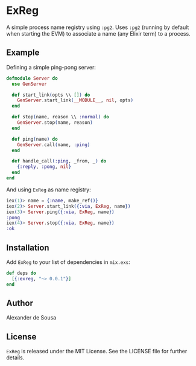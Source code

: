 # ExReg

A simple process name registry using `:pg2`. Uses `:pg2` (running by default
when starting the EVM) to associate a name (any Elixir term) to a process.

## Example

Defining a simple ping-pong server:

```elixir
defmodule Server do
  use GenServer

  def start_link(opts \\ []) do
    GenServer.start_link(__MODULE__, nil, opts)
  end

  def stop(name, reason \\ :normal) do
    GenServer.stop(name, reason)
  end

  def ping(name) do
    GenServer.call(name, :ping)
  end

  def handle_call(:ping, _from, _) do
    {:reply, :pong, nil}
  end
end
```

And using `ExReg` as name registry:

```elixir
iex(1)> name = {:name, make_ref()}
iex(2)> Server.start_link({:via, ExReg, name})
iex(3)> Server.ping({:via, ExReg, name})
:pong
iex(4)> Server.stop({:via, ExReg, name})
:ok
```

## Installation

Add `ExReg` to your list of dependencies in `mix.exs`:

```elixir
def deps do
  [{:exreg, "~> 0.0.1"}]
end
```

## Author

Alexander de Sousa

## License

`ExReg` is released under the MIT License. See the LICENSE file for further
details.
